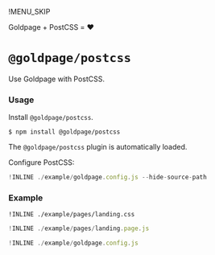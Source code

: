 !MENU_SKIP

Goldpage + PostCSS = :heart:

# `@goldpage/postcss`

Use Goldpage with PostCSS.

### Usage

Install `@goldpage/postcss`.

~~~shell
$ npm install @goldpage/postcss
~~~

The `@goldpage/postcss` plugin is automatically loaded.

Configure PostCSS:

~~~js
!INLINE ./example/goldpage.config.js --hide-source-path
~~~

### Example

~~~sugarss
!INLINE ./example/pages/landing.css
~~~

~~~js
!INLINE ./example/pages/landing.page.js
~~~

~~~js
!INLINE ./example/goldpage.config.js
~~~
